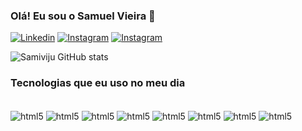 ### Olá! Eu sou o Samuel Vieira 🤙 

[![Linkedin](https://img.shields.io/badge/LinkedIn-0077B5?style=for-the-badge&logo=linkedin&logoColor=white)](https://www.linkedin.com/in/samuel-vieira-2125b1223/)
[![Instagram](https://img.shields.io/badge/Instagram-E4405F?style=for-the-badge&logo=instagram&logoColor=white)](https://www.instagram.com/sjmukaa/)
[![Instagram](https://img.shields.io/badge/Twitter-1DA1F2?style=for-the-badge&logo=twitter&logoColor=white)](https://twitter.com/osamujv)

![Samiviju GitHub stats](https://github-readme-stats.vercel.app/api?username=Samiviju&show_icons=true&theme=radical)

### Tecnologias que eu uso no meu dia

<div style="display: inline_block"><br/>
  <img align="center" alt="html5" src="https://img.shields.io/badge/HTML5-E34F26?style=for-the-badge&logo=html5&logoColor=white">
  <img align="center" alt="html5" src="https://img.shields.io/badge/CSS3-1572B6?style=for-the-badge&logo=css3&logoColor=white">
  <img align="center" alt="html5" src="https://img.shields.io/badge/Sass-CC6699?style=for-the-badge&logo=sass&logoColor=white">
   <img align="center" alt="html5" src=" 	https://img.shields.io/badge/JavaScript-F7DF1E?style=for-the-badge&logo=javascript&logoColor=black">
   <img align="center" alt="html5" src="https://img.shields.io/badge/.NET-5C2D91?style=for-the-badge&logo=.net&logoColor=white">
   <img align="center" alt="html5" src="https://img.shields.io/badge/C%23-239120?style=for-the-badge&logo=c-sharp&logoColor=white">
   <img align="center" alt="html5" src="https://img.shields.io/badge/Amazon_AWS-232F3E?style=for-the-badge&logo=amazon-aws&logoColor=white">
   <img align="center" alt="html5" src=" 	https://img.shields.io/badge/Microsoft_Azure-0089D6?style=for-the-badge&logo=microsoft-azure&logoColor=white">  
</div>

